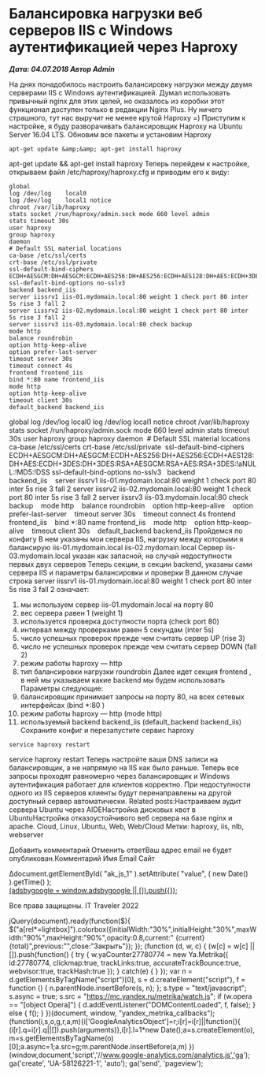 # Балансировка нагрузки веб серверов IIS с Windows аутентификацией через Haproxy                	  
***Дата: 04.07.2018 Автор Admin***

На днях понадобилось настроить балансировку нагрузки между двумя серверами IIS с Windows аутентификацией.
Думал использовать привычный nginx для этих целей, но оказалось из коробки этот функционал доступен только в редакции Nginx Plus.
Ну ничего страшного, тут нас выручит не менее крутой Haproxy =)
Приступим к настройке, я буду разворачивать балансировщик Haproxy на Ubuntu Server 16.04 LTS.
Обновим все пакеты и установим Haproxy
```
apt-get update &amp;&amp; apt-get install haproxy
```
apt-get update &amp;&amp; apt-get install haproxy
Теперь перейдем к настройке, открываем файл /etc/haproxy/haproxy.cfg и приводим его к виду:
```
global
log /dev/log	local0
log /dev/log	local1 notice
chroot /var/lib/haproxy
stats socket /run/haproxy/admin.sock mode 660 level admin
stats timeout 30s
user haproxy
group haproxy
daemon
# Default SSL material locations
ca-base /etc/ssl/certs
crt-base /etc/ssl/private
ssl-default-bind-ciphers ECDH+AESGCM:DH+AESGCM:ECDH+AES256:DH+AES256:ECDH+AES128:DH+AES:ECDH+3DES:DH+3DES:RSA+AESGCM:RSA+AES:RSA+3DES:!aNULL:!MD5:!DSS
ssl-default-bind-options no-sslv3
backend backend_iis
server iissrv1 iis-01.mydomain.local:80 weight 1 check port 80 inter 5s rise 3 fall 2
server iissrv2 iis-02.mydomain.local:80 weight 1 check port 80 inter 5s rise 3 fall 2
server iissrv3 iis-03.mydomain.local:80 check backup
mode http
balance roundrobin
option http-keep-alive
option prefer-last-server
timeout server 30s
timeout connect 4s
frontend frontend_iis
bind *:80 name frontend_iis
mode http
option http-keep-alive
timeout client 30s
default_backend backend_iis
```
global	log /dev/log	local0	log /dev/log	local1 notice	chroot /var/lib/haproxy	stats socket /run/haproxy/admin.sock mode 660 level admin	stats timeout 30s	user haproxy	group haproxy	daemon&nbsp;	# Default SSL material locations	ca-base /etc/ssl/certs	crt-base /etc/ssl/private&nbsp;	ssl-default-bind-ciphers ECDH+AESGCM:DH+AESGCM:ECDH+AES256:DH+AES256:ECDH+AES128:DH+AES:ECDH+3DES:DH+3DES:RSA+AESGCM:RSA+AES:RSA+3DES:!aNULL:!MD5:!DSS	ssl-default-bind-options no-sslv3&nbsp;&nbsp;&nbsp;backend backend_iis&nbsp;&nbsp;&nbsp;&nbsp;server iissrv1 iis-01.mydomain.local:80 weight 1 check port 80 inter 5s rise 3 fall 2	server iissrv2 iis-02.mydomain.local:80 weight 1 check port 80 inter 5s rise 3 fall 2	server iissrv3 iis-03.mydomain.local:80 check backup&nbsp;&nbsp;&nbsp;&nbsp;mode http&nbsp;&nbsp;&nbsp;&nbsp;balance roundrobin&nbsp;&nbsp;&nbsp;&nbsp;option http-keep-alive&nbsp;&nbsp;&nbsp;&nbsp;option prefer-last-server&nbsp;&nbsp;&nbsp;&nbsp;timeout server 30s&nbsp;&nbsp;&nbsp;&nbsp;timeout connect 4s&nbsp;frontend frontend_iis&nbsp;&nbsp;&nbsp; bind *:80 name frontend_iis&nbsp;&nbsp;&nbsp;&nbsp;mode http&nbsp;&nbsp;&nbsp;&nbsp;option http-keep-alive&nbsp;&nbsp;&nbsp;&nbsp;timeout client 30s&nbsp;&nbsp;&nbsp;&nbsp;default_backend backend_iis
Пройдемся по конфигу
В нем указаны мои сервера IIS, нагрузку между которыми я балансирую
iis-01.mydomain.local
iis-02.mydomain.local
Сервер iis-03.mydomain.local указан как запасной, на случай недоступности первых двух серверов
Теперь секции, в секции backend, указаны сами сервера IIS и параметры балансировки и проверки
В данном случае строка server iissrv1 iis-01.mydomain.local:80 weight 1 check port 80 inter 5s rise 3 fall 2 означает:
1) мы используем сервер iis-01.mydomain.local на порту 80
2) вес сервера равен 1 (weight 1)
3) используется проверка доступности порта (check port 80)
4) интервал между проверками равен 5 секундам (inter 5s)
5) число успешных проверок прежде чем считать сервер UP (rise 3)
6) число не успешных проверок прежде чем считать сервер DOWN (fall 2)
7) режим работы haproxy &#8212; http
8) тип балансировки нагрузки roundrobin
Далее идет секция frontend , в ней мы указываем какие backend мы будем использовать
Параметры следующие:
1) балансировщик принимает запросы на порту 80, на всех сетевых интерфейсах (bind *:80 )
2) режим работы haproxy &#8212; http (mode http)
3) используемый backend backend_iis (default_backend backend_iis)
Сохраните конфиг и перезапустите сервис haproxy
```
service haproxy restart
```
service haproxy restart
Теперь настройте ваши DNS записи на балансировщик, а не напрямую на IIS как было раньше.
Теперь все запросы проходят равномерно через балансировщик и Windows аутентификация работает для клиентов корректно.
При недоступности одного из IIS серверов клиенты будут перенаправлены на другой доступный сервер автоматически.
Related posts:Настраиваем аудит сервера Ubuntu через AIDEНастройка дисковых квот в UbuntuНастройка отказоустойчивого веб сервера на базе nginx и apache.
 Cloud, Linux, Ubuntu, Web, Web/Cloud 
 Метки: haproxy, iis, nlb, webserver  
                        
Добавить комментарий Отменить ответВаш адрес email не будет опубликован.Комментарий Имя 
Email 
Сайт 
 
&#916;document.getElementById( "ak_js_1" ).setAttribute( "value", ( new Date() ).getTime() );	
<ins class="adsbygoogle"
style="display:block"
data-ad-client="ca-pub-1890562251101921"
data-ad-slot="9117958896"
data-ad-format="auto">
(adsbygoogle = window.adsbygoogle || []).push({});
  
Все права защищены. IT Traveler 2022 
                            
jQuery(document).ready(function($){
$("a[rel*=lightbox]").colorbox({initialWidth:"30%",initialHeight:"30%",maxWidth:"90%",maxHeight:"90%",opacity:0.8,current:" {current}  {total}",previous:"",close:"Закрыть"});
});
(function (d, w, c) {
(w[c] = w[c] || []).push(function() {
try {
w.yaCounter27780774 = new Ya.Metrika({
id:27780774,
clickmap:true,
trackLinks:true,
accurateTrackBounce:true,
webvisor:true,
trackHash:true
});
} catch(e) { }
});
var n = d.getElementsByTagName("script")[0],
s = d.createElement("script"),
f = function () { n.parentNode.insertBefore(s, n); };
s.type = "text/javascript";
s.async = true;
s.src = "https://mc.yandex.ru/metrika/watch.js";
if (w.opera == "[object Opera]") {
d.addEventListener("DOMContentLoaded", f, false);
} else { f(); }
})(document, window, "yandex_metrika_callbacks");
(function(i,s,o,g,r,a,m){i['GoogleAnalyticsObject']=r;i[r]=i[r]||function(){
(i[r].q=i[r].q||[]).push(arguments)},i[r].l=1*new Date();a=s.createElement(o),
m=s.getElementsByTagName(o)[0];a.async=1;a.src=g;m.parentNode.insertBefore(a,m)
})(window,document,'script','//www.google-analytics.com/analytics.js','ga');
ga('create', 'UA-58126221-1', 'auto');
ga('send', 'pageview');
